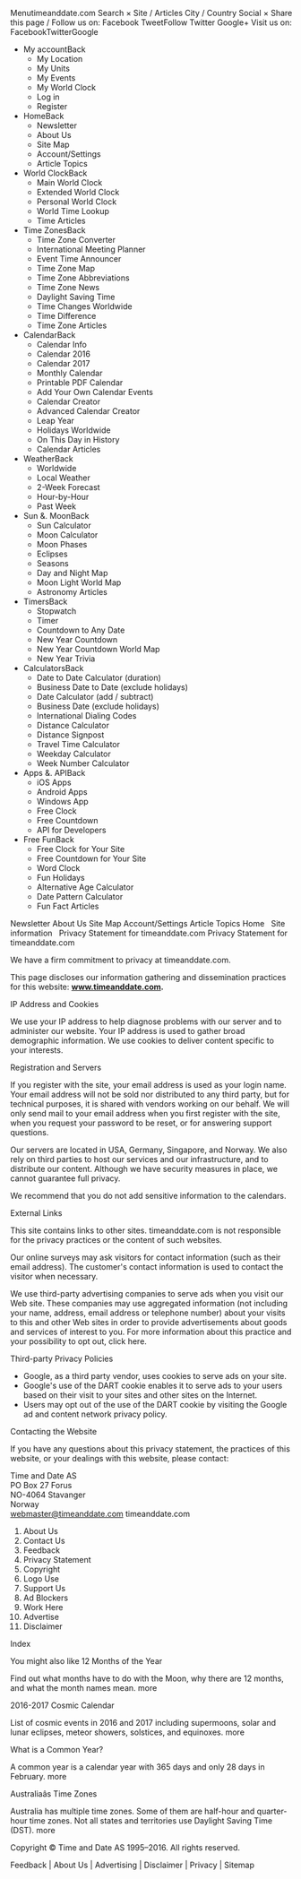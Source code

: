 Menutimeanddate.com Search × Site / Articles City / Country Social × Share this page / Follow us on: Facebook TweetFollow Twitter Google+ Visit us on: FacebookTwitterGoogle

*   My accountBack
    *   My Location
    *   My Units
    *   My Events
    *   My World Clock
    *   Log in
    *   Register
*   HomeBack
    *   Newsletter
    *   About Us
    *   Site Map
    *   Account/Settings
    *   Article Topics
*   World ClockBack
    *   Main World Clock
    *   Extended World Clock
    *   Personal World Clock
    *   World Time Lookup
    *   Time Articles
*   Time ZonesBack
    *   Time Zone Converter
    *   International Meeting Planner
    *   Event Time Announcer
    *   Time Zone Map
    *   Time Zone Abbreviations
    *   Time Zone News
    *   Daylight Saving Time
    *   Time Changes Worldwide
    *   Time Difference
    *   Time Zone Articles
*   CalendarBack
    *   Calendar Info
    *   Calendar 2016
    *   Calendar 2017
    *   Monthly Calendar
    *   Printable PDF Calendar
    *   Add Your Own Calendar Events
    *   Calendar Creator
    *   Advanced Calendar Creator
    *   Leap Year
    *   Holidays Worldwide
    *   On This Day in History
    *   Calendar Articles
*   WeatherBack
    *   Worldwide
    *   Local Weather
    *   2-Week Forecast
    *   Hour-by-Hour
    *   Past Week
*   Sun &. MoonBack
    *   Sun Calculator
    *   Moon Calculator
    *   Moon Phases
    *   Eclipses
    *   Seasons
    *   Day and Night Map
    *   Moon Light World Map
    *   Astronomy Articles
*   TimersBack
    *   Stopwatch
    *   Timer
    *   Countdown to Any Date
    *   New Year Countdown
    *   New Year Countdown World Map
    *   New Year Trivia
*   CalculatorsBack
    *   Date to Date Calculator (duration)
    *   Business Date to Date (exclude holidays)
    *   Date Calculator (add / subtract)
    *   Business Date (exclude holidays)
    *   International Dialing Codes
    *   Distance Calculator
    *   Distance Signpost
    *   Travel Time Calculator
    *   Weekday Calculator
    *   Week Number Calculator
*   Apps &. APIBack
    *   iOS Apps
    *   Android Apps
    *   Windows App
    *   Free Clock
    *   Free Countdown
    *   API for Developers
*   Free FunBack
    *   Free Clock for Your Site
    *   Free Countdown for Your Site
    *   Word Clock
    *   Fun Holidays
    *   Alternative Age Calculator
    *   Date Pattern Calculator
    *   Fun Fact Articles

Newsletter About Us Site Map Account/Settings Article Topics Home   Site information   Privacy Statement for timeanddate.com Privacy Statement for timeanddate.com

We have a firm commitment to privacy at timeanddate.com.

This page discloses our information gathering and dissemination practices for this website: **www.timeanddate.com.**

IP Address and Cookies

We use your IP address to help diagnose problems with our server and to administer our website. Your IP address is used to gather broad demographic information. We use cookies to deliver content specific to your interests.

Registration and Servers

If you register with the site, your email address is used as your login name. Your email address will not be sold nor distributed to any third party, but for technical purposes, it is shared with vendors working on our behalf. We will only send mail to your email address when you first register with the site, when you request your password to be reset, or for answering support questions.

Our servers are located in USA, Germany, Singapore, and Norway. We also rely on third parties to host our services and our infrastructure, and to distribute our content. Although we have security measures in place, we cannot guarantee full privacy.

We recommend that you do not add sensitive information to the calendars.

External Links

This site contains links to other sites. timeanddate.com is not responsible for the privacy practices or the content of such websites.

Our online surveys may ask visitors for contact information (such as their email address). The customer's contact information is used to contact the visitor when necessary.

We use third-party advertising companies to serve ads when you visit our Web site. These companies may use aggregated information (not including your name, address, email address or telephone number) about your visits to this and other Web sites in order to provide advertisements about goods and services of interest to you. For more information about this practice and your possibility to opt out, click here.

Third-party Privacy Policies

*   Google, as a third party vendor, uses cookies to serve ads on your site.
*   Google's use of the DART cookie enables it to serve ads to your users based on their visit to your sites and other sites on the Internet.
*   Users may opt out of the use of the DART cookie by visiting the Google ad and content network privacy policy.

Contacting the Website

If you have any questions about this privacy statement, the practices of this website, or your dealings with this website, please contact:

Time and Date AS  
PO Box 27 Forus  
NO-4064 Stavanger  
Norway  
webmaster@timeanddate.com timeanddate.com

1.  About Us
2.  Contact Us
3.  Feedback
4.  Privacy Statement
5.  Copyright
6.  Logo Use
7.  Support Us
8.  Ad Blockers
9.  Work Here
10.  Advertise
11.  Disclaimer

Index

You might also like 12 Months of the Year

Find out what months have to do with the Moon, why there are 12 months, and what the month names mean. more

2016-2017 Cosmic Calendar

List of cosmic events in 2016 and 2017 including supermoons, solar and lunar eclipses, meteor showers, solstices, and equinoxes. more

What is a Common Year?

A common year is a calendar year with 365 days and only 28 days in February. more

Australiaâs Time Zones

Australia has multiple time zones. Some of them are half-hour and quarter-hour time zones. Not all states and territories use Daylight Saving Time (DST). more

Copyright © Time and Date AS 1995–2016. All rights reserved.

Feedback | About Us | Advertising | Disclaimer | Privacy | Sitemap